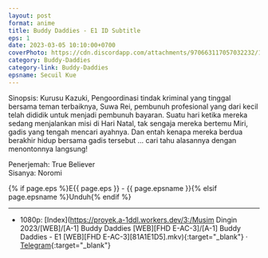 ```yaml
---
layout: post
format: anime
title: Buddy Daddies - E1 ID Subtitle
eps: 1
date: 2023-03-05 10:10:00+0700
coverPhoto: https://cdn.discordapp.com/attachments/970663117057032232/1081630518006775928/image.png
category: Buddy-Daddies
category-link: Buddy-Daddies
epsname: Secuil Kue
---
```


Sinopsis: Kurusu Kazuki, Pengoordinasi tindak kriminal yang tinggal bersama teman terbaiknya, Suwa Rei, pembunuh profesional yang dari kecil telah dididik untuk menjadi pembunuh bayaran. Suatu hari ketika mereka sedang menjalankan misi di Hari Natal, tak sengaja mereka bertemu Miri, gadis yang tengah mencari ayahnya. Dan entah kenapa mereka berdua berakhir hidup bersama gadis tersebut ... cari tahu alasannya dengan menontonnya langsung!

Penerjemah: True Believer<br>
Sisanya: Noromi<br>

{% if page.eps %}E{{ page.eps }} - {{ page.epsname }}{% elsif page.epsname %}Unduh{% endif %}

---
- 1080p: [Index](https://proyek.a-1ddl.workers.dev/3:/Musim Dingin 2023/[WEB]/[A-1] Buddy Daddies [WEB][FHD E-AC-3]/[A-1] Buddy Daddies - E1 [WEB][FHD E-AC-3][81A1E1D5].mkv){:target="_blank"} &middot; [Telegram](https://t.me/a1fansubweeklies/244){:target="_blank"}
